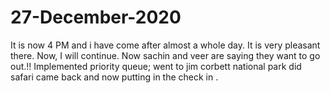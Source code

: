 # 27-December-2020
It is now 4 PM and i have come after almost a whole day. It is very pleasant there. 
Now, I will continue. Now sachin and veer are saying they want to go out.!!
Implemented priority queue; went to jim corbett national park did safari came back and now putting in the check in .
